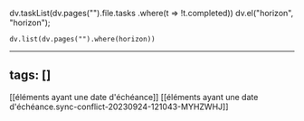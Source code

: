 
dv.taskList(dv.pages("").file.tasks .where(t => !t.completed))
dv.el("horizon", "horizon");

```dataviewjs
dv.list(dv.pages("").where(horizon))
```

---
tags: []
---
[[éléments ayant une date d'échéance]]
[[éléments ayant une date d'échéance.sync-conflict-20230924-121043-MYHZWHJ]]
